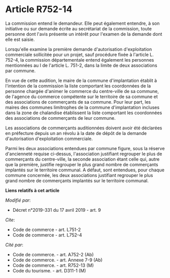 # Article R752-14

La commission entend le demandeur. Elle peut également entendre, à son initiative ou sur demande écrite au secrétariat de la
commission, toute personne dont l'avis présente un intérêt pour l'examen de la demande dont elle est saisie. 

Lorsqu'elle examine la première demande d'autorisation d'exploitation commerciale sollicitée pour un projet, sauf procédure
fixée à l'article L. 752-4, la commission départementale entend également les personnes mentionnées au I de l'article L.
751-2, dans la limite de deux associations par commune. 

En vue de cette audition, le maire de la commune d'implantation établit à l'intention de la commission la liste comportant
les coordonnées de la personne chargée d'animer le commerce du centre-ville de sa commune, de l'agence du commerce compétente
sur le territoire de sa commune et des associations de commerçants de sa commune. Pour leur part, les maires des communes
limitrophes de la commune d'implantation incluses dans la zone de chalandise établissent la liste comportant les coordonnées
des associations de commerçants de leur commune. 

Les associations de commerçants auditionnées doivent avoir été déclarées en préfecture depuis un an révolu à la date de dépôt
de la demande d'autorisation d'exploitation commerciale. 

Parmi les deux associations entendues par commune figure, sous la réserve d'ancienneté requise ci-dessus, l'association
justifiant regrouper le plus de commerçants du centre-ville, la seconde association étant celle qui, autre que la première,
justifie regrouper le plus grand nombre de commerçants implantés sur le territoire communal. A défaut, sont entendues, pour
chaque commune concernée, les deux associations justifiant regrouper le plus grand nombre de commerçants implantés sur le
territoire communal.

**Liens relatifs à cet article**

_Modifié par_:

  - Décret n°2019-331 du 17 avril 2019 - art. 9

_Cite_:

  - Code de commerce - art. L751-2
  - Code de commerce - art. L752-4

_Cité par_:

  - Code de commerce. - art. A752-2 (Ab)
  - Code de commerce. - art. Annexe 7-9 (Ab)
  - Code de commerce. - art. R752-13 (M)
  - Code du tourisme. - art. D311-1 (M)
